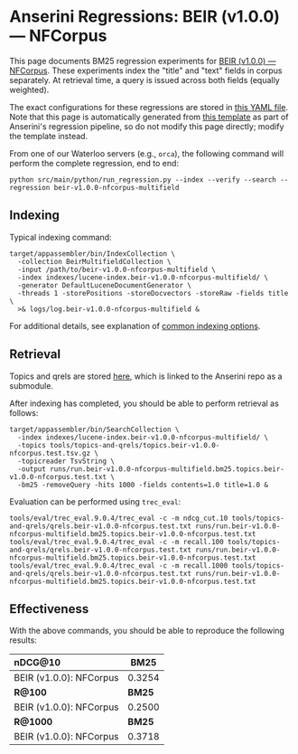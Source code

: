 # Anserini Regressions: BEIR (v1.0.0) &mdash; NFCorpus

This page documents BM25 regression experiments for [BEIR (v1.0.0) &mdash; NFCorpus](http://beir.ai/).
These experiments index the "title" and "text" fields in corpus separately.
At retrieval time, a query is issued across both fields (equally weighted).

The exact configurations for these regressions are stored in [this YAML file](../../src/main/resources/regression/beir-v1.0.0-nfcorpus-multifield.yaml).
Note that this page is automatically generated from [this template](../../src/main/resources/docgen/templates/beir-v1.0.0-nfcorpus-multifield.template) as part of Anserini's regression pipeline, so do not modify this page directly; modify the template instead.

From one of our Waterloo servers (e.g., `orca`), the following command will perform the complete regression, end to end:

```
python src/main/python/run_regression.py --index --verify --search --regression beir-v1.0.0-nfcorpus-multifield
```

## Indexing

Typical indexing command:

```
target/appassembler/bin/IndexCollection \
  -collection BeirMultifieldCollection \
  -input /path/to/beir-v1.0.0-nfcorpus-multifield \
  -index indexes/lucene-index.beir-v1.0.0-nfcorpus-multifield/ \
  -generator DefaultLuceneDocumentGenerator \
  -threads 1 -storePositions -storeDocvectors -storeRaw -fields title \
  >& logs/log.beir-v1.0.0-nfcorpus-multifield &
```

For additional details, see explanation of [common indexing options](../../docs/common-indexing-options.md).

## Retrieval

Topics and qrels are stored [here](https://github.com/castorini/anserini-tools/tree/master/topics-and-qrels), which is linked to the Anserini repo as a submodule.

After indexing has completed, you should be able to perform retrieval as follows:

```
target/appassembler/bin/SearchCollection \
  -index indexes/lucene-index.beir-v1.0.0-nfcorpus-multifield/ \
  -topics tools/topics-and-qrels/topics.beir-v1.0.0-nfcorpus.test.tsv.gz \
  -topicreader TsvString \
  -output runs/run.beir-v1.0.0-nfcorpus-multifield.bm25.topics.beir-v1.0.0-nfcorpus.test.txt \
  -bm25 -removeQuery -hits 1000 -fields contents=1.0 title=1.0 &
```

Evaluation can be performed using `trec_eval`:

```
tools/eval/trec_eval.9.0.4/trec_eval -c -m ndcg_cut.10 tools/topics-and-qrels/qrels.beir-v1.0.0-nfcorpus.test.txt runs/run.beir-v1.0.0-nfcorpus-multifield.bm25.topics.beir-v1.0.0-nfcorpus.test.txt
tools/eval/trec_eval.9.0.4/trec_eval -c -m recall.100 tools/topics-and-qrels/qrels.beir-v1.0.0-nfcorpus.test.txt runs/run.beir-v1.0.0-nfcorpus-multifield.bm25.topics.beir-v1.0.0-nfcorpus.test.txt
tools/eval/trec_eval.9.0.4/trec_eval -c -m recall.1000 tools/topics-and-qrels/qrels.beir-v1.0.0-nfcorpus.test.txt runs/run.beir-v1.0.0-nfcorpus-multifield.bm25.topics.beir-v1.0.0-nfcorpus.test.txt
```

## Effectiveness

With the above commands, you should be able to reproduce the following results:

| **nDCG@10**                                                                                                  | **BM25**  |
|:-------------------------------------------------------------------------------------------------------------|-----------|
| BEIR (v1.0.0): NFCorpus                                                                                      | 0.3254    |
| **R@100**                                                                                                    | **BM25**  |
| BEIR (v1.0.0): NFCorpus                                                                                      | 0.2500    |
| **R@1000**                                                                                                   | **BM25**  |
| BEIR (v1.0.0): NFCorpus                                                                                      | 0.3718    |
